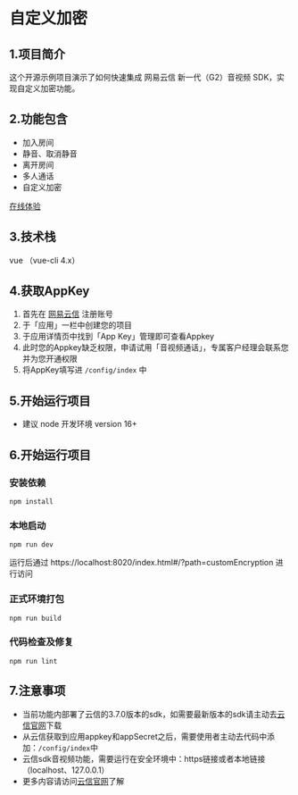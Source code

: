 # 自定义加密

## 1.项目简介
这个开源示例项目演示了如何快速集成 网易云信 新一代（G2）音视频 SDK，实现自定义加密功能。

## 2.功能包含

- 加入房间
- 静音、取消静音
- 离开房间
- 多人通话
- 自定义加密

[在线体验](https://app.yunxin.163.com/webdemo/g2web/index.html#/?path=customEncryption)

## 3.技术栈
vue （vue-cli 4.x）

## 4.获取AppKey

1. 首先在 [网易云信](https://id.163yun.com/register?h=media&t=media&clueFrom=nim&from=bdjjnim0035&referrer=https://app.yunxin.163.com/?clueFrom=nim&from=bdjjnim0035) 注册账号
2. 于「应用」一栏中创建您的项目
3. 于应用详情页中找到「App Key」管理即可查看Appkey
4. 此时您的Appkey缺乏权限，申请试用「音视频通话」，专属客户经理会联系您并为您开通权限
5. 将AppKey填写进 `/config/index` 中

## 5.开始运行项目
- 建议 node 开发环境 version 16+


## 6.开始运行项目

### 安装依赖

```
npm install
```

### 本地启动

```
npm run dev
```

运行后通过 https://localhost:8020/index.html#/?path=customEncryption 进行访问

### 正式环境打包

```
npm run build
```

### 代码检查及修复

```
npm run lint
```

## 7.注意事项

- 当前功能内部署了云信的3.7.0版本的sdk，如需要最新版本的sdk请主动去[云信官网](https://yunxin.163.com/)下载
- 从云信获取到应用appkey和appSecret之后，需要使用者主动去代码中添加：`/config/index`中
- 云信sdk音视频功能，需要运行在安全环境中：https链接或者本地链接（localhost、127.0.0.1）
- 更多内容请访问[云信官网](https://yunxin.163.com/)了解
